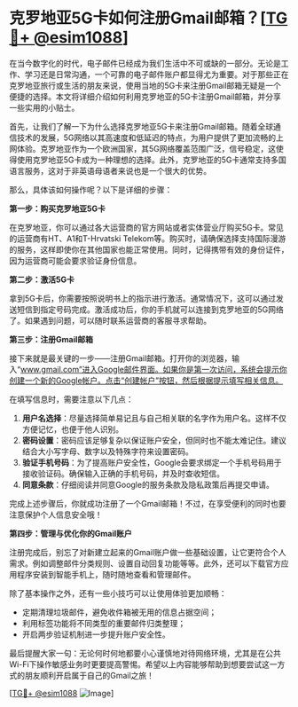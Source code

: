 # 克罗地亚5G卡如何注册Gmail邮箱？[[TG💪+ @esim1088](https://t.me/s/esim1088)]

在当今数字化的时代，电子邮件已经成为我们生活中不可或缺的一部分。无论是工作、学习还是日常沟通，一个可靠的电子邮件账户都显得尤为重要。对于那些正在克罗地亚旅行或生活的朋友来说，使用当地的5G卡来注册Gmail邮箱无疑是一个便捷的选择。本文将详细介绍如何利用克罗地亚的5G卡注册Gmail邮箱，并分享一些实用的小贴士。

首先，让我们了解一下为什么选择克罗地亚5G卡来注册Gmail邮箱。随着全球通信技术的发展，5G网络以其高速度和低延迟的特点，为用户提供了更加流畅的上网体验。克罗地亚作为一个欧洲国家，其5G网络覆盖范围广泛，信号稳定，这使得使用克罗地亚5G卡成为一种理想的选择。此外，克罗地亚的5G卡通常支持多国语言服务，这对于非英语母语者来说也是一个很大的优势。

那么，具体该如何操作呢？以下是详细的步骤：

**第一步：购买克罗地亚5G卡**

在克罗地亚，你可以通过各大运营商的官方网站或者实体营业厅购买5G卡。常见的运营商有HT、A1和T-Hrvatski Telekom等。购买时，请确保选择支持国际漫游的服务，这样即使你在其他国家也能正常使用。同时，记得携带有效的身份证件，因为运营商可能会要求验证身份信息。

**第二步：激活5G卡**

拿到5G卡后，你需要按照说明书上的指示进行激活。通常情况下，这可以通过发送短信到指定号码完成。激活成功后，你的手机就可以连接到克罗地亚的5G网络了。如果遇到问题，可以随时联系运营商的客服寻求帮助。

**第三步：注册Gmail邮箱**

接下来就是最关键的一步——注册Gmail邮箱。打开你的浏览器，输入“www.gmail.com”进入Google邮件界面。如果你是第一次访问，系统会提示你创建一个新的Google帐户。点击“创建帐户”按钮，然后根据提示填写相关信息。

在填写信息时，需要注意以下几点：

1. **用户名选择**：尽量选择简单易记且与自己相关联的名字作为用户名。这样不仅方便记忆，也便于他人识别。
2. **密码设置**：密码应该足够复杂以保证账户安全，但同时也不能太难记住。建议结合大小写字母、数字以及特殊字符来设置密码。
3. **验证手机号码**：为了提高账户安全性，Google会要求绑定一个手机号码用于接收验证码。确保输入正确的手机号码，并及时查收短信。
4. **同意条款**：仔细阅读并同意Google的服务条款及隐私政策后再提交申请。

完成上述步骤后，你就成功注册了一个Gmail邮箱！不过，在享受便利的同时也要注意保护个人信息安全哦！

**第四步：管理与优化你的Gmail账户**

注册完成后，别忘了对新建立起来的Gmail账户做一些基础设置，让它更符合个人需求。例如调整邮件分类规则、设置自动回复功能等等。此外，还可以下载官方应用程序安装到智能手机上，随时随地查看和管理邮件。

除了基本操作之外，还有一些小技巧可以让使用体验更加顺畅：

- 定期清理垃圾邮件，避免收件箱被无用的信息占据空间；
- 利用标签功能将不同类型的重要邮件归类整理；
- 开启两步验证机制进一步提升账户安全性。

最后提醒大家一句：无论何时何地都要小心谨慎地对待网络环境，尤其是在公共Wi-Fi下操作敏感业务时更要提高警惕。希望以上内容能够帮助到想要尝试这一方式的朋友顺利开启属于自己的Gmail之旅！

[[TG💪+ @esim1088](https://t.me/s/esim1088) ![Image](https://i.postimg.cc/4NQfJmqS/Snipaste-2025-05-13-00-14-12.png)]